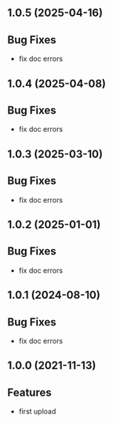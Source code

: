 ## 1.0.5 (2025-04-16)

## Bug Fixes

- fix doc errors

## 1.0.4 (2025-04-08)

## Bug Fixes

- fix doc errors

## 1.0.3 (2025-03-10)

## Bug Fixes

- fix doc errors

## 1.0.2 (2025-01-01)

## Bug Fixes

- fix doc errors

## 1.0.1 (2024-08-10)

## Bug Fixes

- fix doc errors

## 1.0.0 (2021-11-13)

## Features

- first upload
